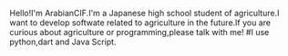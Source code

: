 Hello!I'm ArabianCIF.I'm a Japanese high school student of agriculture.I want to develop softwate related to agriculture in the future.If you are curious about agriculture or programming,please talk with me!
#I use python,dart and Java Script.

<!---
ArabianCIF/ArabianCIF is a ✨ special ✨ repository because its `README.md` (this file) appears on your GitHub profile.
You can click the Preview link to take a look at your changes.
--->

